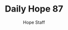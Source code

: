---
image: /assets/img/daily-hope-default-artwork.png
title: Daily Hope 87
number: 87
categories:
  - Daily Hope
author: Hope Staff
notes: Daily Hope 87
embed: >-
  <iframe style="border-radius:12px" src="https://open.spotify.com/embed/episode/7qsDT5hPIIPWmllwME3dSX?utm_source=generator" width="100%" height="152" frameBorder="0" allowfullscreen="" allow="autoplay; clipboard-write; encrypted-media; fullscreen; picture-in-picture" loading="lazy"></iframe>
---